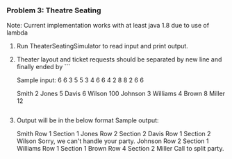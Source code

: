 ### Problem 3: Theatre Seating

Note: Current implementation works with at least java 1.8 due to use of lambda

1. Run TheaterSeatingSimulator to read input and print output.
2. Theater layout and ticket requests should be separated by new line and finally ended by ```

	Sample input:
	6 6
	3 5 5 3
	4 6 6 4
	2 8 8 2
	6 6
	
	Smith 2
	Jones 5
	Davis 6
	Wilson 100
	Johnson 3
	Williams 4
	Brown 8
	Miller 12
	```
3. Output will be in the below format
	Sample output:
	
	Smith Row 1 Section 1
	Jones Row 2 Section 2
	Davis Row 1 Section 2
	Wilson Sorry, we can't handle your party.
	Johnson Row 2 Section 1
	Williams Row 1 Section 1
	Brown Row 4  Section 2
	Miller Call to split party.
